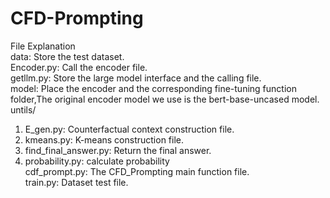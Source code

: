 # CFD-Prompting
File Explanation<br>
data: Store the test dataset.<br>
Encoder.py: Call the encoder file.<br>
getllm.py: Store the large model interface and the calling file.<br>
model: Place the encoder and the corresponding fine-tuning function folder,The original encoder model we use is the bert-base-uncased model.<br>
untils/<br>
1. E_gen.py: Counterfactual context construction file.<br>
2. kmeans.py: K-means construction file.<br>
3. find_final_answer.py: Return the final answer.<br>
4. probability.py: calculate probability <br>
cdf_prompt.py: The CFD_Prompting main function file.<br>
train.py: Dataset test file.<br>
